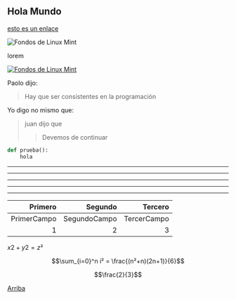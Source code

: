 ## Hola Mundo

[esto es un enlace](http://www.mipagina.com)

![Fondos de Linux Mint](https://www.linuxadictos.com/wp-content/uploads/Fondos-de-pantalla-de-Victoria.png "Disponible en enero")

lorem

[![Fondos de Linux Mint](https://www.linuxadictos.com/wp-content/uploads/Fondos-de-pantalla-de-Victoria.png "Esto lleva a DuckDuckGo")](https://duckduckgo.com)

Paolo dijo:

> Hay que ser consistentes en la programación

Yo digo no mismo que:

> juan dijo que
>
> > Devemos de continuar

```python
def prueba():
    hola
```

---

---

---

---

---

|     Primero |      Segundo |     Tercero |
| ----------: | -----------: | ----------: |
| PrimerCampo | SegundoCampo | TercerCampo |
|           1 |            2 |           3 |

$x2+y2=z²$

$$\sum_{i=0}^n i² = \frac{(n²+n)(2n+1)}{6}$$

$$\frac{2}{3}$$

[Arriba](#hola-mundo)

<style>
    scroll-behavior:smooth
</style>
